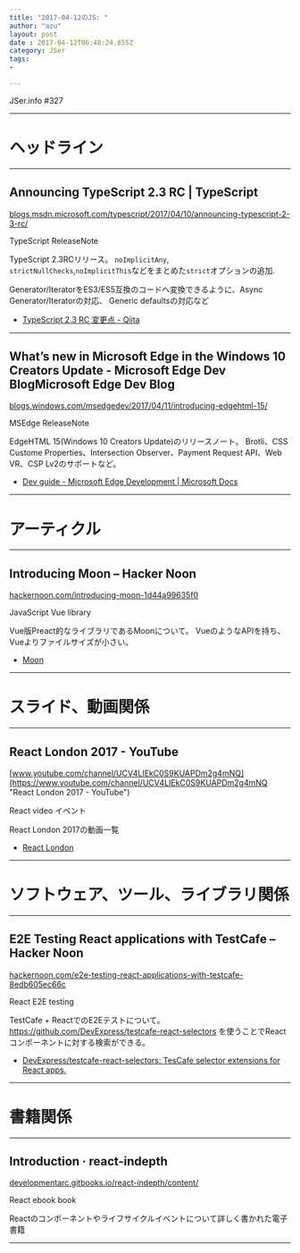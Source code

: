 ```yaml
---
title: "2017-04-12のJS: "
author: "azu"
layout: post
date : 2017-04-12T06:48:24.855Z
category: JSer
tags:
-

---
```


JSer.info #327

----

<h1 class="site-genre">ヘッドライン</h1>

----

## Announcing TypeScript 2.3 RC | TypeScript
[blogs.msdn.microsoft.com/typescript/2017/04/10/announcing-typescript-2-3-rc/](https://blogs.msdn.microsoft.com/typescript/2017/04/10/announcing-typescript-2-3-rc/ "Announcing TypeScript 2.3 RC | TypeScript")
<p class="jser-tags jser-tag-icon"><span class="jser-tag">TypeScript</span> <span class="jser-tag">ReleaseNote</span></p>

TypeScript 2.3RCリリース。
`noImplicitAny`, `strictNullChecks`,`noImplicitThis`などをまとめた`strict`オプションの追加.

Generator/IteratorをES3/ES5互換のコードへ変換できるように、Async Generator/Iteratorの対応、 Generic defaultsの対応など

- [TypeScript 2.3 RC 変更点 - Qiita](http://qiita.com/vvakame/items/d926f0e1b02397dbd5df "TypeScript 2.3 RC 変更点 - Qiita")

----

## What’s new in Microsoft Edge in the Windows 10 Creators Update - Microsoft Edge Dev BlogMicrosoft Edge Dev Blog
[blogs.windows.com/msedgedev/2017/04/11/introducing-edgehtml-15/](https://blogs.windows.com/msedgedev/2017/04/11/introducing-edgehtml-15/ "What’s new in Microsoft Edge in the Windows 10 Creators Update - Microsoft Edge Dev BlogMicrosoft Edge Dev Blog")
<p class="jser-tags jser-tag-icon"><span class="jser-tag">MSEdge</span> <span class="jser-tag">ReleaseNote</span></p>

EdgeHTML 15(Windows 10 Creators Update)のリリースノート。
Brotli、CSS Custome Properties、Intersection Observer、Payment Request API、Web VR、CSP Lv2のサポートなど。

- [Dev guide - Microsoft Edge Development | Microsoft Docs](https://docs.microsoft.com/en-us/microsoft-edge/dev-guide "Dev guide - Microsoft Edge Development | Microsoft Docs")

----
<h1 class="site-genre">アーティクル</h1>

----

## Introducing Moon – Hacker Noon
[hackernoon.com/introducing-moon-1d44a99635f0](https://hackernoon.com/introducing-moon-1d44a99635f0 "Introducing Moon – Hacker Noon")
<p class="jser-tags jser-tag-icon"><span class="jser-tag">JavaScript</span> <span class="jser-tag">Vue</span> <span class="jser-tag">library</span></p>

Vue版Preact的なライブラリであるMoonについて。
VueのようなAPIを持ち、Vueよりファイルサイズが小さい。

- [Moon](http://moonjs.ga/ "Moon")

----
<h1 class="site-genre">スライド、動画関係</h1>

----

## React London 2017 - YouTube
[www.youtube.com/channel/UCV4LIEkC0S9KUAPDm2g4mNQ](https://www.youtube.com/channel/UCV4LIEkC0S9KUAPDm2g4mNQ "React London 2017 - YouTube")
<p class="jser-tags jser-tag-icon"><span class="jser-tag">React</span> <span class="jser-tag">video</span> <span class="jser-tag">イベント</span></p>

React London 2017の動画一覧

- [React London](https://react.london/ "React London")

----
<h1 class="site-genre">ソフトウェア、ツール、ライブラリ関係</h1>

----

## E2E Testing React applications with TestCafe – Hacker Noon
[hackernoon.com/e2e-testing-react-applications-with-testcafe-8edb605ec66c](https://hackernoon.com/e2e-testing-react-applications-with-testcafe-8edb605ec66c "E2E Testing React applications with TestCafe – Hacker Noon")
<p class="jser-tags jser-tag-icon"><span class="jser-tag">React</span> <span class="jser-tag">E2E</span> <span class="jser-tag">testing</span></p>

TestCafe + ReactでのE2Eテストについて。
https://github.com/DevExpress/testcafe-react-selectors を使うことでReactコンポーネントに対する検索ができる。

- [DevExpress/testcafe-react-selectors: TesCafe selector extensions for React apps.](https://github.com/DevExpress/testcafe-react-selectors "DevExpress/testcafe-react-selectors: TesCafe selector extensions for React apps.")

----
<h1 class="site-genre">書籍関係</h1>

----

## Introduction · react-indepth
[developmentarc.gitbooks.io/react-indepth/content/](https://developmentarc.gitbooks.io/react-indepth/content/ "Introduction · react-indepth")
<p class="jser-tags jser-tag-icon"><span class="jser-tag">React</span> <span class="jser-tag">ebook</span> <span class="jser-tag">book</span></p>

Reactのコンポーネントやライフサイクルイベントについて詳しく書かれた電子書籍


----
